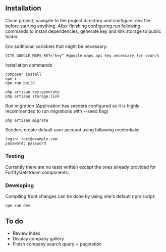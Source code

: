 ## Installation

Clone project, navigate to the project directory and configure .env file before starting anything.
After finishing configuring run following commands to install dependencies, generate key and link storage to public folder

Env additional variables that might be necessary:
```env
VITE_GOOGLE_MAPS_KEY="key" #google maps api key necessary for search
```

Installation commands
```shell
composer install
npm i
npm run build

php artisan key:generate
php artisan storage:link
````

Run migration (Application has seeders configured so it is highly recommended to run migrations with --seed flag)
```shell
php artisan migrate
```

Seeders create default user account using following credentials:
```text
login: text@example.com
password: password
```

### Testing
Currently there are no tests written except the ones already provided for Fortify/Jetstream components.

### Developing

Compiling front changes can be done by using vite's default npm script:
```shell
npm run dev
```

## To do
* Review index
* Display company gallery
* Finish company search query + pagination
